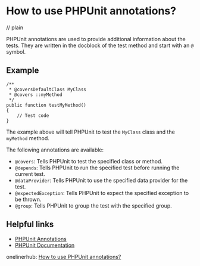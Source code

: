 # How to use PHPUnit annotations?
// plain

PHPUnit annotations are used to provide additional information about the tests. They are written in the docblock of the test method and start with an `@` symbol.

## Example

```
/**
 * @coversDefaultClass MyClass
 * @covers ::myMethod
 */
public function testMyMethod()
{
    // Test code
}
```

The example above will tell PHPUnit to test the `MyClass` class and the `myMethod` method.

The following annotations are available:

- `@covers`: Tells PHPUnit to test the specified class or method.
- `@depends`: Tells PHPUnit to run the specified test before running the current test.
- `@dataProvider`: Tells PHPUnit to use the specified data provider for the test.
- `@expectedException`: Tells PHPUnit to expect the specified exception to be thrown.
- `@group`: Tells PHPUnit to group the test with the specified group.

## Helpful links

- [PHPUnit Annotations](https://phpunit.readthedocs.io/en/latest/annotations.html)
- [PHPUnit Documentation](https://phpunit.readthedocs.io/en/latest/)

onelinerhub: [How to use PHPUnit annotations?](https://onelinerhub.com/phpunit/how-to-use-phpunit-annotations)